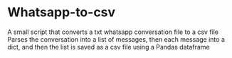 # Whatsapp-to-csv
A small script that converts a txt whatsapp conversation file to a csv file
Parses the conversation into a list of messages, then each message into a dict, and then the list is saved as a csv file using a Pandas dataframe
